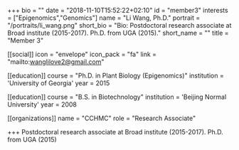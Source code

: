 +++
bio = ""
date = "2018-11-10T15:52:22+02:10"
id = "member3"
interests = ["Epigenomics","Genomics"]
name = "Li Wang, Ph.D."
portrait = "/portraits/li_wang.png"
short_bio = "Bio: Postdoctoral research associate at Broad institute (2015-2017). Ph.D. from UGA (2015)."
short_name = ""
title = "Member 3"

[[social]]
    icon = "envelope"
    icon_pack = "fa"
    link = "mailto:wanglilove2@gmail.com"


[[education]]
    course = "Ph.D. in Plant Biology (Epigenomics)"
    institution = 'University of Georgia'
    year = 2015

[[education]]
    course = "B.S. in Biotechnology"
    institution = 'Beijing Normal University'
    year = 2008

[[organizations]]
    name = "CCHMC"
    role = "Research Associate"

+++
Postdoctoral research associate at Broad institute (2015-2017). Ph.D. from UGA (2015)
